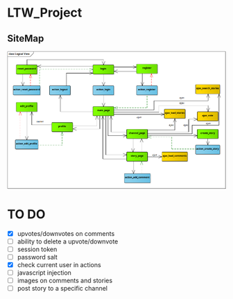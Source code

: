 # LTW_Project

## SiteMap
![SiteMap](sitemap.bmp)

# TO DO
- [x] upvotes/downvotes on comments
- [ ] ability to delete a upvote/downvote
- [ ] session token
- [ ] password salt
- [x] check current user in actions
- [ ] javascript injection
- [ ] images on comments and stories
- [ ] post story to a specific channel
